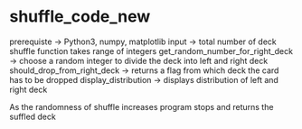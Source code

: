 # shuffle_code_new
prerequiste -> Python3, numpy, matplotlib
input -> total number of deck
shuffle function takes range of integers
get_random_number_for_right_deck -> choose a random integer to divide the deck into left and right deck
should_drop_from_right_deck -> returns a flag from which deck the card has to be dropped
display_distribution -> displays distribution of left and right deck

As the randomness of shuffle increases program stops and returns the suffled deck
